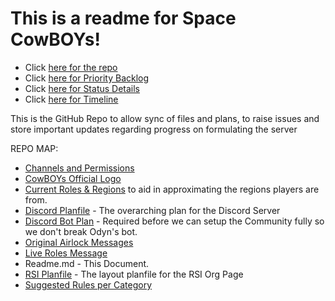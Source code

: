 # This is a readme for Space CowBOYs!

* Click [here for the repo](https://github.com/Fir3Fly1995/CowBOYs-SC)
* Click [here for Priority Backlog](https://github.com/users/Fir3Fly1995/projects/3/views/1)
* Click [here for Status Details](https://github.com/users/Fir3Fly1995/projects/3/views/2)
* Click [here for Timeline](https://github.com/users/Fir3Fly1995/projects/3/views/3)

This is the GitHub Repo to allow sync of files and plans, to raise issues and store important updates regarding progress on formulating the server

REPO MAP:
* [Channels and Permissions](https://github.com/Fir3Fly1995/CowBOYs-SC/blob/main/Channels_and_Perms.md)
* [CowBOYs Official Logo](https://github.com/Fir3Fly1995/CowBOYs-SC/blob/main/CowBOYs_Logo_Official.png)
* [Current Roles & Regions](https://github.com/Fir3Fly1995/CowBOYs-SC/blob/main/Current_Roles_%26_Regions.md) to aid in approximating the regions players are from. 
* [Discord Planfile](https://github.com/Fir3Fly1995/CowBOYs-SC/blob/main/Discord-Planfile.md) - The overarching plan for the Discord Server
* [Discord Bot Plan](https://github.com/Fir3Fly1995/CowBOYs-SC/blob/main/Discord_Bot_Plan.md) - Required before we can setup the Community fully so we don't break Odyn's bot.
* [Original Airlock Messages](https://github.com/Fir3Fly1995/CowBOYs-SC/blob/main/Original%20Airlock%20Messages.md)
* [Live Roles Message](https://github.com/Fir3Fly1995/CowBOYs-SC/blob/main/Roles_Message_LIVE.md)
* Readme.md - This Document.
* [RSI Planfile](https://github.com/Fir3Fly1995/CowBOYs-SC/blob/main/RSI_Page_Planfile.md) - The layout planfile for the RSI Org Page
* [Suggested Rules per Category](https://github.com/Fir3Fly1995/CowBOYs-SC/blob/main/Rules.md)
